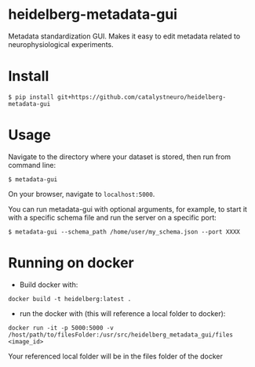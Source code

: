 # heidelberg-metadata-gui
Metadata standardization GUI. Makes it easy to edit metadata related to neurophysiological experiments.


# Install

```
$ pip install git+https://github.com/catalystneuro/heidelberg-metadata-gui
```

# Usage

Navigate to the directory where your dataset is stored, then run from command line:
```
$ metadata-gui
```

On your browser, navigate to `localhost:5000`.

You can run metadata-gui with optional arguments, for example, to start it with a specific schema file and run the server on a specific port:
```
$ metadata-gui --schema_path /home/user/my_schema.json --port XXXX
```

# Running on docker

- Build docker with:  
```
docker build -t heidelberg:latest .
```

- run the docker with (this will reference a local folder to docker):  
```
docker run -it -p 5000:5000 -v /host/path/to/filesFolder:/usr/src/heidelberg_metadata_gui/files <image_id>
```

Your referenced local folder will be in the files folder of the docker

